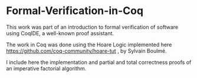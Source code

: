 # Formal-Verification-in-Coq
This work was part of an introduction to formal verification of software using CoqIDE, a well-known proof assistant.

The work in Coq was done using the Hoare Logic implemented here https://github.com/coq-community/hoare-tut , by Sylvain Boulmé.

I include here the implementation and partial and total correctness proofs of an imperative factorial algorithm.
